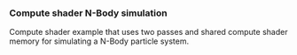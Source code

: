 ### Compute shader N-Body simulation<br/>
Compute shader example that uses two passes and shared compute shader memory for simulating a N-Body particle system.
